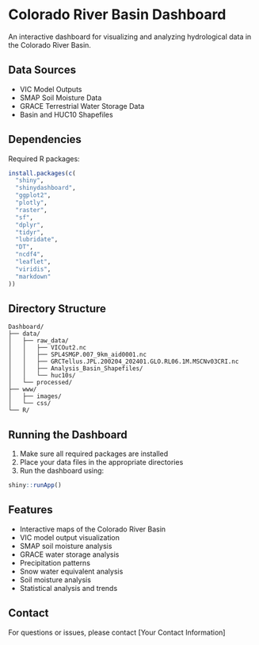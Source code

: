 # Colorado River Basin Dashboard

An interactive dashboard for visualizing and analyzing hydrological data in the Colorado River Basin.

## Data Sources

- VIC Model Outputs
- SMAP Soil Moisture Data
- GRACE Terrestrial Water Storage Data
- Basin and HUC10 Shapefiles

## Dependencies

Required R packages:
```r
install.packages(c(
  "shiny",
  "shinydashboard",
  "ggplot2",
  "plotly",
  "raster",
  "sf",
  "dplyr",
  "tidyr",
  "lubridate",
  "DT",
  "ncdf4",
  "leaflet",
  "viridis",
  "markdown"
))
```

## Directory Structure

```
Dashboard/
├── data/
│   ├── raw_data/
│   │   ├── VICOut2.nc
│   │   ├── SPL4SMGP.007_9km_aid0001.nc
│   │   ├── GRCTellus.JPL.200204_202401.GLO.RL06.1M.MSCNv03CRI.nc
│   │   ├── Analysis_Basin_Shapefiles/
│   │   └── huc10s/
│   └── processed/
├── www/
│   ├── images/
│   └── css/
└── R/
```

## Running the Dashboard

1. Make sure all required packages are installed
2. Place your data files in the appropriate directories
3. Run the dashboard using:

```r
shiny::runApp()
```

## Features

- Interactive maps of the Colorado River Basin
- VIC model output visualization
- SMAP soil moisture analysis
- GRACE water storage analysis
- Precipitation patterns
- Snow water equivalent analysis
- Soil moisture analysis
- Statistical analysis and trends

## Contact

For questions or issues, please contact [Your Contact Information] 